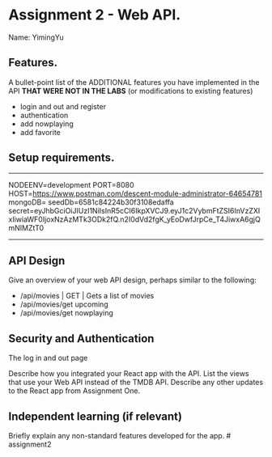 # Assignment 2 - Web API.

Name: YimingYu

## Features.

A bullet-point list of the ADDITIONAL features you have implemented in the API **THAT 
WERE NOT IN THE LABS** (or modifications to existing features)
 
 + login and out and register
 + authentication
 + add nowplaying
 + add favorite

## Setup requirements.
______________________
NODEENV=development
PORT=8080
HOST=https://www.postman.com/descent-module-administrator-64654781
mongoDB=
seedDb=6581c84224b30f3108edaffa
secret=eyJhbGciOiJIUzI1NiIsInR5cCI6IkpXVCJ9.eyJ1c2VybmFtZSI6InVzZXIxIiwiaWF0IjoxNzAzMTk3ODk2fQ.n2I0dVd2fgK_yEoDwfJrpCe_T4JiwxA6gjQmNIMZtT0
______________________

## API Design
Give an overview of your web API design, perhaps similar to the following: 

- /api/movies | GET | Gets a list of movies 
- /api/movies/get upcoming
- /api/movies/get nowplaying


## Security and Authentication
The log in and out page

Describe how you integrated your React app with the API. List the views that use your 
Web API instead of the TMDB API. Describe any other updates to the React app from 
Assignment One.

## Independent learning (if relevant)

Briefly explain any non-standard features developed for the app.   # assignment2
